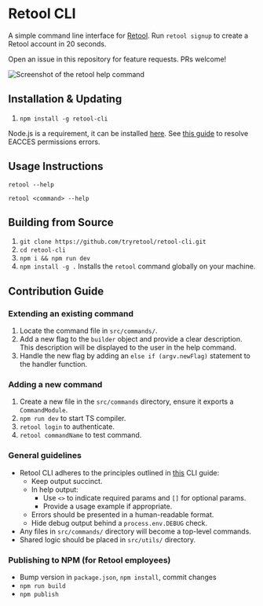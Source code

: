 # Retool CLI

A simple command line interface for [Retool](https://retool.com/). Run `retool signup` to create a Retool account in 20 seconds.

Open an issue in this repository for feature requests. PRs welcome!

![Screenshot of the retool help command](https://i.imgur.com/ojYlw0i.png)

## Installation & Updating

1. `npm install -g retool-cli`

Node.js is a requirement, it can be installed [here](https://nodejs.org/en/download). See [this guide](https://docs.npmjs.com/resolving-eacces-permissions-errors-when-installing-packages-globally) to resolve EACCES permissions errors.

## Usage Instructions

`retool --help`

`retool <command> --help`

## Building from Source

1. `git clone https://github.com/tryretool/retool-cli.git`
2. `cd retool-cli`
3. `npm i && npm run dev`
4. `npm install -g .` Installs the `retool` command globally on your machine.

## Contribution Guide

### Extending an existing command

1. Locate the command file in `src/commands/`.
2. Add a new flag to the `builder` object and provide a clear description. This description will be displayed to the user in the help command.
3. Handle the new flag by adding an `else if (argv.newFlag)` statement to the handler function.

### Adding a new command

1. Create a new file in the `src/commands` directory, ensure it exports a `CommandModule`.
2. `npm run dev` to start TS compiler.
3. `retool login` to authenticate.
4. `retool commandName` to test command.

### General guidelines

- Retool CLI adheres to the principles outlined in [this](https://clig.dev/) CLI guide:
  - Keep output succinct.
  - In help output:
    - Use `<>` to indicate required params and `[]` for optional params.
    - Provide a usage example if appropriate.
  - Errors should be presented in a human-readable format.
  - Hide debug output behind a `process.env.DEBUG` check.
- Any files in `src/commands/` directory will become a top-level commands.
- Shared logic should be placed in `src/utils/` directory.

### Publishing to NPM (for Retool employees)

- Bump version in `package.json`, `npm install`, commit changes
- `npm run build`
- `npm publish`
